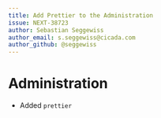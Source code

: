 ```yaml
---
title: Add Prettier to the Administration
issue: NEXT-38723
author: Sebastian Seggewiss
author_email: s.seggewiss@cicada.com
author_github: @seggewiss
---
```

# Administration
* Added `prettier`
